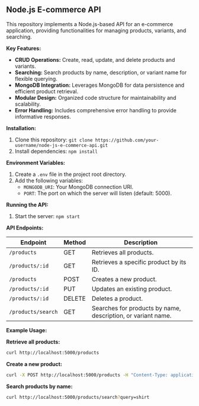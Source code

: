 ## Node.js E-commerce API

This repository implements a Node.js-based API for an e-commerce application, providing functionalities for managing products, variants, and searching.

**Key Features:**

- **CRUD Operations:** Create, read, update, and delete products and variants.
- **Searching:** Search products by name, description, or variant name for flexible querying.
- **MongoDB Integration:** Leverages MongoDB for data persistence and efficient product retrieval.
- **Modular Design:** Organized code structure for maintainability and scalability.
- **Error Handling:** Includes comprehensive error handling to provide informative responses.

**Installation:**

1. Clone this repository: `git clone https://github.com/your-username/node-js-e-commerce-api.git`
2. Install dependencies: `npm install`

**Environment Variables:**

1. Create a `.env` file in the project root directory.
2. Add the following variables:
   - `MONGODB_URI`: Your MongoDB connection URI.
   - `PORT`: The port on which the server will listen (default: 5000).

**Running the API:**

1. Start the server: `npm start`

**API Endpoints:**

| Endpoint                 | Method | Description                                              |
|-------------------------|-------|-----------------------------------------------------------|
| `/products`              | GET   | Retrieves all products.                                 |
| `/products/:id`          | GET   | Retrieves a specific product by its ID.                |
| `/products`              | POST  | Creates a new product.                                  |
| `/products/:id`          | PUT   | Updates an existing product.                             |
| `/products/:id`          | DELETE| Deletes a product.                                        | 
| `/products/search`       | GET   | Searches for products by name, description, or variant name. |

**Example Usage:**

**Retrieve all products:**

```bash
curl http://localhost:5000/products
```

**Create a new product:**

```bash
curl -X POST http://localhost:5000/products -H "Content-Type: application/json" -d '{"name": "Awesome T-Shirt", "description": "A comfortable and stylish t-shirt", "price": 19.99, "variants": [{"name": "Small", "SKU": "TSHIRT-S-001", "additionalCost": 0, "stockCount": 100}, {"name": "Medium", "SKU": "TSHIRT-M-002", "additionalCost": 0, "stockCount": 80}, {"name": "Large", "SKU": "TSHIRT-L-003", "additionalCost": 0, "stockCount": 50}]}'
```

**Search products by name:**

```bash
curl http://localhost:5000/products/search?query=shirt
```

